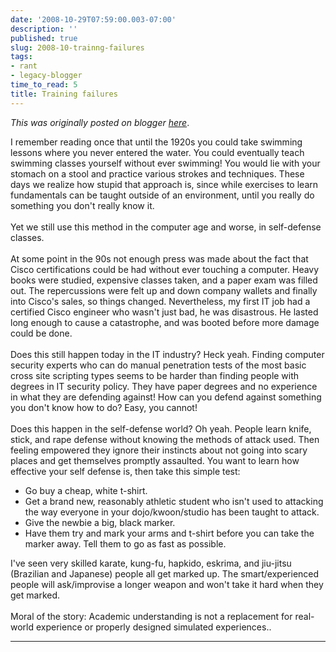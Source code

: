 ```yaml
---
date: '2008-10-29T07:59:00.003-07:00'
description: ''
published: true
slug: 2008-10-trainng-failures
tags:
- rant
- legacy-blogger
time_to_read: 5
title: Training failures
---
```


*This was originally posted on blogger [here](https://pydanny.blogspot.com/2008/10/trainng-failures.html)*.

I remember reading once that until the 1920s you could take swimming lessons where you never entered the water.  You could eventually teach swimming classes yourself without ever swimming!  You would lie with your stomach on a stool and practice various strokes and techniques.  These days we realize how stupid that approach is, since while exercises to learn fundamentals can be taught outside of an environment, until you really do something you don't really know it.<br /><br />Yet we still use this method in the computer age and worse, in self-defense classes.<br /><br />At some point in the 90s not enough press was made about the fact that Cisco certifications could be had without ever touching a computer.  Heavy books were studied, expensive classes taken, and a paper exam was filled out.  The repercussions were felt up and down company wallets and finally into Cisco's sales, so things changed.  Nevertheless, my first IT job had a certified Cisco engineer who wasn't just bad, he was disastrous.  He lasted long enough to cause a catastrophe, and was booted before more damage could be done.<br /><br />Does this still happen today in the IT industry?  Heck yeah.  Finding computer security experts who can do manual penetration tests of the most basic cross site scripting types seems to be harder than finding people with degrees in IT security policy.  They have paper degrees and no experience in what they are defending against!  How can you defend against something you don't know how to do?  Easy, you cannot!<br /><br />Does this happen in the self-defense world?  Oh yeah.  People learn knife, stick, and rape defense without knowing the methods of attack used.  Then feeling empowered they ignore their instincts about not going into scary places and get themselves promptly assaulted.  You want to learn how effective your self defense is, then take this simple test:<br /><ul><li>Go buy a cheap, white t-shirt.  </li><li>Get a brand new, reasonably athletic student who isn't used to attacking the way everyone in your dojo/kwoon/studio has been taught to attack.</li><li>Give the newbie a big, black marker.</li><li>Have them try and mark your arms and t-shirt before you can take the marker away.  Tell them to go as fast as possible.<br /></li></ul>I've seen very skilled karate, kung-fu, hapkido, eskrima, and jiu-jitsu (Brazilian and Japanese) people all get marked up.  The smart/experienced people will ask/improvise a longer weapon and won't take it hard when they get marked.<br /><br />Moral of the story: Academic understanding is not a replacement for real-world experience or properly designed simulated experiences..

---

